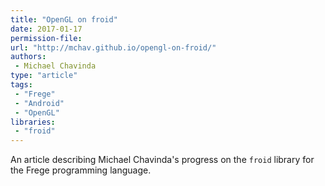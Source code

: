 ```yaml
---
title: "OpenGL on froid"
date: 2017-01-17
permission-file: 
url: "http://mchav.github.io/opengl-on-froid/"
authors:
 - Michael Chavinda
type: "article"
tags:
 - "Frege"
 - "Android"
 - "OpenGL"
libraries:
 - "froid"
---
```


An article describing Michael Chavinda's progress on the `froid` library for the Frege programming language.
